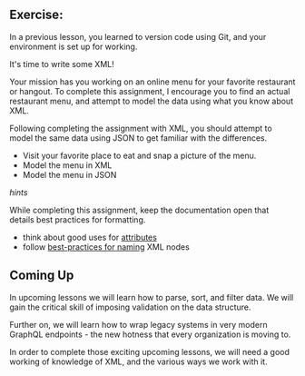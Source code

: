 ## Exercise:

In a previous lesson, you learned to version code using Git, and your environment is set up for working.

It's time to write some XML!

Your mission has you working on an online menu for your favorite restaurant or hangout. To complete this assignment, I encourage you to find an actual restaurant menu, and attempt to model the data using what you know about XML.

Following completing the assignment with XML, you should attempt to model the same data using JSON to get familiar with the differences.

- Visit your favorite place to eat and snap a picture of the menu.
- Model the menu in XML
- Model the menu in JSON

_hints_

While completing this assignment, keep the documentation open that details best practices for formatting.

- think about good uses for [attributes](https://oddlylabs.com/Humber/CPAN202/src/master/week3#overusing-attributes)
- follow [best-practices for naming](https://oddlylabs.com/Humber/CPAN202/src/master/week3#xml-naming-rules) XML nodes

## Coming Up

In upcoming lessons we will learn how to parse, sort, and filter data. We will gain the critical skill of imposing validation on the data structure.

Further on, we will learn how to wrap legacy systems in very modern GraphQL endpoints - the new hotness that every organization is moving to.

In order to complete those exciting upcoming lessons, we will need a good working of knowledge of XML, and the various ways we work with it.
